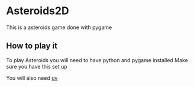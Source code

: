 # Asteroids2D
This is a asteroids game done with pygame

## How to play it   
To play Asteroids you will need to have python and pygame installed 
Make sure you have this set up

You will also need [uv](https://docs.astral.sh/uv/getting-started/installation/#installation-methods)
